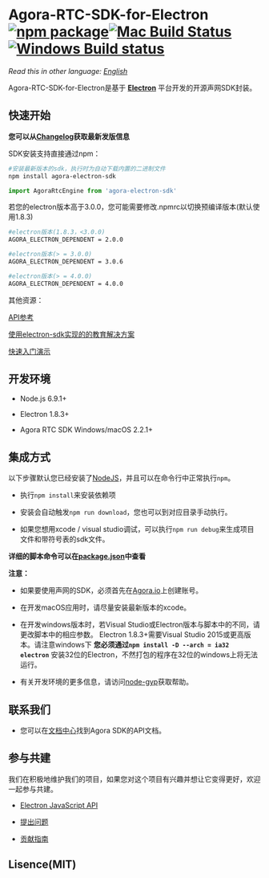 # Agora-RTC-SDK-for-Electron [![npm package][npm-badge]][npm][![Mac Build Status](https://img.shields.io/travis/AgoraIO/Electron-SDK/dev/2.3.2.svg?style=flat-square)](https://travis-ci.org/AgoraIO/Electron-SDK)[![Windows Build status](https://ci.appveyor.com/api/projects/status/github/AgoraIO/Electron-SDK?branch=dev/2.3.2&svg=true)](https://ci.appveyor.com/project/menthays/electron-sdk/branch/dev/2.3.2)

*Read this in other language: [English](README.md)*

Agora-RTC-SDK-for-Electron是基于 **[Electron](https://electronjs.org/)** 平台开发的开源声网SDK封装。

## 快速开始

**您可以从[Changelog](./CHANGELOG.md)获取最新发版信息**

SDK安装支持直接通过npm：

```bash
#安装最新版本的sdk，执行时为自动下载内置的二进制文件
npm install agora-electron-sdk
```

```javascript
import AgoraRtcEngine from 'agora-electron-sdk'
```

若您的electron版本高于3.0.0，您可能需要修改.npmrc以切换预编译版本(默认使用1.8.3)

```bash
#electron版本(1.8.3，<3.0.0)
AGORA_ELECTRON_DEPENDENT = 2.0.0

#electron版本(> = 3.0.0)
AGORA_ELECTRON_DEPENDENT = 3.0.6

#electron版本(> = 4.0.0)
AGORA_ELECTRON_DEPENDENT = 4.0.0
```

其他资源：

[API参考](./docs/apis.md)

[使用electron-sdk实现的的教育解决方案](https://github.com/AgoraIO/ARD-eEducation-with-Electron)

[快速入门演示](https://github.com/AgoraIO-Community/Agora-Electron-Quickstart)

## 开发环境

 - Node.js 6.9.1+

 - Electron 1.8.3+

 - Agora RTC SDK Windows/macOS 2.2.1+

## 集成方式

以下步骤默认您已经安装了[NodeJS](https://nodejs.org/en/download/)，并且可以在命令行中正常执行`npm`。

 - 执行`npm install`来安装依赖项

 - 安装会自动触发`npm run download`，您也可以到对应目录手动执行。

 - 如果您想用xcode / visual studio调试，可以执行`npm run debug`来生成项目文件和带符号表的sdk文件。

**详细的脚本命令可以在[package.json](./package.json)中查看**

**注意：**

 - 如果要使用声网的SDK，必须首先在[Agora.io](https://dashboard.agora.io/signin)上创建账号。

 - 在开发macOS应用时，请尽量安装最新版本的xcode。

 - 在开发windows版本时，若Visual Studio或Electron版本与脚本中的不同，请更改脚本中的相应参数。 Electron 1.8.3+需要Visual Studio 2015或更高版本。请注意windows下 **您必须通过`npm install -D --arch = ia32 electron`** 安装32位的Electron，不然打包的程序在32位的windows上将无法运行。

 - 有关开发环境的更多信息，请访问[node-gyp](https://github.com/nodejs/node-gyp/blob/master/README.md)获取帮助。

## 联系我们

 - 您可以在[文档中心](https://docs.agora.io/en/)找到Agora SDK的API文档。

## 参与共建

我们在积极地维护我们的项目，如果您对这个项目有兴趣并想让它变得更好，欢迎一起参与共建。

 - [Electron JavaScript API](./docs/apis.md)

 - [提出问题](https://github.com/AgoraIO/Agora-RTC-SDK-for-Electron/issues)

 - [贡献指南](./docs/contribuitions.md)

## Lisence(MIT)

[npm-badge]:https://img.shields.io/npm/v/agora-electron-sdk.png？style=flat-square
[npm]:https://www.npmjs.org/package/agora-electron-sdk
